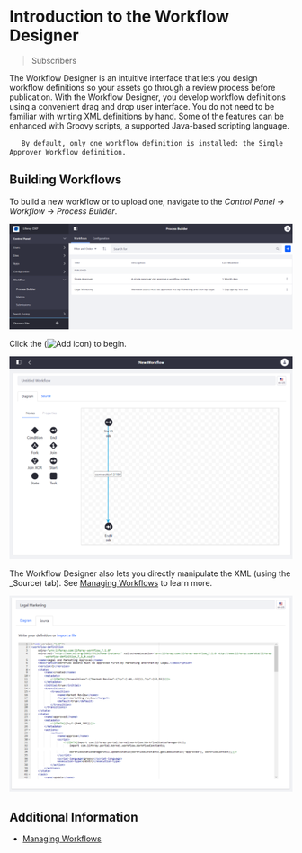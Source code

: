 # Introduction to the Workflow Designer

> Subscribers

The Workflow Designer is an intuitive interface that lets you design workflow definitions so your assets go through a review process before publication. With the Workflow Designer, you develop workflow definitions using a convenient drag and drop user interface. You do not need to be familiar with writing XML definitions by hand. Some of the features can be enhanced with Groovy scripts, a supported Java-based scripting language.

```tip::
   By default, only one workflow definition is installed: the Single Approver Workflow definition.
```

## Building Workflows

To build a new workflow or to upload one, navigate to the _Control Panel_ &rarr; _Workflow_ &rarr; _Process Builder_.

![Navigate to the Workflow > Process Builder to manage workflows.](./introduction-to-the-workflow-designer/images/01.png)

Click the (![Add icon](../../../images/icon-add.png)) to begin.

![Use the intuitive drag and drop to build a workflow.](./introduction-to-the-workflow-designer/images/02.png)

The Workflow Designer also lets you directly manipulate the XML (using the _Source) tab). See [Managing Workflows](./managing-workflows.md) to learn more.

![Use the Source tab to upload an XML file.](./introduction-to-the-workflow-designer/images/03.png)

## Additional Information

* [Managing Workflows](./managing-workflows.md)
